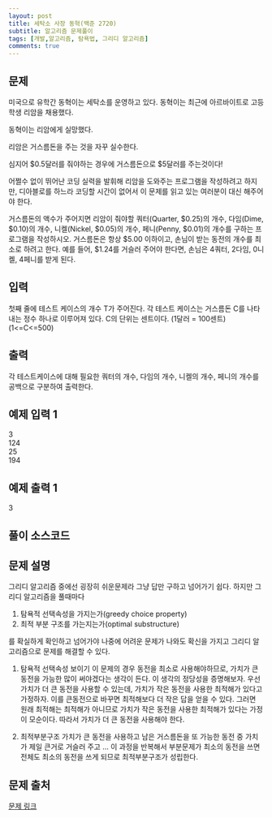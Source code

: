 ```yaml
---
layout: post
title: 세탁소 사장 동혁(백준 2720)
subtitle: 알고리즘 문제풀이
tags: [개발,알고리즘, 탐욕법, 그리디 알고리즘]
comments: true
---    
```


## 문제





미국으로 유학간 동혁이는 세탁소를 운영하고 있다. 동혁이는 최근에 아르바이트로 고등학생 리암을 채용했다.

동혁이는 리암에게 실망했다.

리암은 거스름돈을 주는 것을 자꾸 실수한다.

심지어 $0.5달러를 줘야하는 경우에 거스름돈으로 $5달러를 주는것이다!

어쩔수 없이 뛰어난 코딩 실력을 발휘해 리암을 도와주는 프로그램을 작성하려고 하지만, 디아블로를 하느라 코딩할 시간이 없어서 이 문제를 읽고 있는 여러분이 대신 해주어야 한다.

거스름돈의 액수가 주어지면 리암이 줘야할 쿼터(Quarter, $0.25)의 개수, 다임(Dime, $0.10)의 개수, 니켈(Nickel, $0.05)의 개수, 페니(Penny, $0.01)의 개수를 구하는 프로그램을 작성하시오. 거스름돈은 항상 $5.00 이하이고, 손님이 받는 동전의 개수를 최소로 하려고 한다. 예를 들어, $1.24를 거슬러 주어야 한다면, 손님은 4쿼터, 2다임, 0니켈, 4페니를 받게 된다.



## 입력


첫째 줄에 테스트 케이스의 개수 T가 주어진다. 각 테스트 케이스는 거스름돈 C를 나타내는 정수 하나로 이루어져 있다. C의 단위는 센트이다. (1달러 = 100센트) (1<=C<=500)

## 출력
각 테스트케이스에 대해 필요한 쿼터의 개수, 다임의 개수, 니켈의 개수, 페니의 개수를 공백으로 구분하여 출력한다.

## 예제 입력 1
3  
124  
25  
194  
## 예제 출력 1
3    

## 풀이 소스코드  
<script src="https://gist.github.com/overflow218/07c7cad560486b0994048fa1ebd3dfc5.js"></script>

## 문제 설명

그리디 알고리즘 중에선 굉장히 쉬운문제라 그냥 답만 구하고 넘어가기 쉽다. 하지만 그리디 알고리즘을 풀때마다

1. 탐욕적 선택속성을 가지는가(greedy choice property)     
2. 최적 부분 구조를 가는지는가(optimal substructure)     

를 확실하게 확인하고 넘어가야 나중에 어려운 문제가 나와도 확신을 가지고 그리디 알고리즘으로 문제를 해결할 수 있다.

1. 탐욕적 선택속성 보이기
이 문제의 경우 동전을 최소로 사용해야하므로, 가치가 큰 동전을 가능한 많이 써야겠다는 생각이 든다. 이 생각의 정당성을 증명해보자. 우선 가치가 더 큰 동전을 사용할 수 있는데, 가치가 작은 동전을 사용한 최적해가 있다고 가정하자. 이를 큰동전으로 바꾸면 최적해보다 더 작은 답을 얻을 수 있다. 그러면 원래 최적해는 최적해가 아니므로 가치가 작은 동전을 사용한 최적해가 있다는 가정이 모순이다. 따라서 가치가 더 큰 동전을 사용해야 한다. 

2. 최적부분구조
가치가 큰 동전을 사용하고 남은 거스름돈을 또 가능한 동전 중 가치가 제일 큰거로 거슬러 주고 ... 이 과정을 반복해서 부분문제가 최소의 동전을 쓰면 전체도 최소의 동전을 쓰게 되므로 최적부분구조가 성립한다. 
## 문제 출처  
<a href="https://www.acmicpc.net/problem/2720"> 문제 링크 </a>
